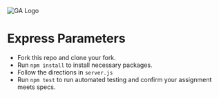 ![GA Logo](https://ga-dash.s3.amazonaws.com/production/assets/logo-9f88ae6c9c3871690e33280fcf557f33.png)

# Express Parameters

* Fork this repo and clone your fork.
* Run <code>npm install</code> to install necessary packages.
* Follow the directions in `server.js`
* Run <code>npm test</code> to run automated testing and confirm your assignment meets specs.

